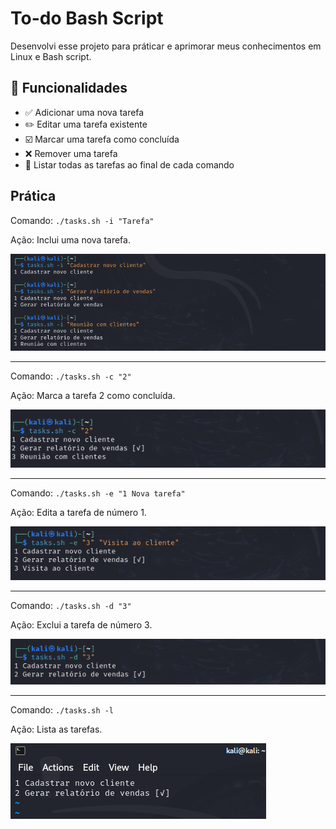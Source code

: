 # To-do Bash Script

Desenvolvi esse projeto para práticar e aprimorar meus conhecimentos em Linux e Bash script.

## 🚀 Funcionalidades

- ✅ Adicionar uma nova tarefa
- ✏️ Editar uma tarefa existente
- ☑️ Marcar uma tarefa como concluída
- ❌ Remover uma tarefa
- 📄 Listar todas as tarefas ao final de cada comando

## Prática

Comando: `./tasks.sh -i "Tarefa"`

Ação: Inclui uma nova tarefa.

![Demonstração do Task Manager](img/include.png)

---

Comando: `./tasks.sh -c "2"`

Ação: Marca a tarefa 2 como concluída.

![Demonstração do Task Manager](img/complete.png)

---

Comando: `./tasks.sh -e "1 Nova tarefa"`

Ação: Edita a tarefa de número 1.

![Demonstração do Task Manager](img/edit.png)

---

Comando: `./tasks.sh -d "3"`

Ação: Exclui a tarefa de número 3.

![Demonstração do Task Manager](img/exclude.png)

---

Comando: `./tasks.sh -l`

Ação: Lista as tarefas.

![Demonstração do Task Manager](img/list.png)
